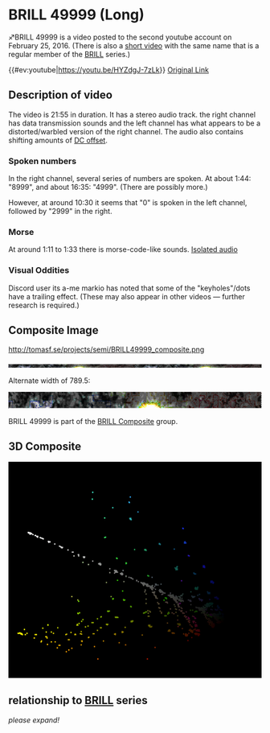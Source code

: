 # BRILL 49999 (Long)

♐BRILL 49999 is a video posted to the second youtube account on February
25, 2016. (There is also a [short video](BRILL_49999_\(Short\) "wikilink") with the same name that is a
regular member of the [BRILL](BRILL "wikilink") series.)

{{\#ev:youtube|<https://youtu.be/HYZdgJ-7zLk>}} [Original Link](https://youtu.be/D9X9r2QYFlc)

## Description of video

The video is 21:55 in duration. It has a stereo audio track. the right
channel has data transmission sounds and the left channel has what
appears to be a distorted/warbled version of the right channel. The
audio also contains shifting amounts of [DC offset](DC_offset "wikilink").

### Spoken numbers

In the right channel, several series of numbers are spoken. At about
1:44: "8999", and about 16:35: "4999". (There are possibly more.)

However, at around 10:30 it seems that "0" is spoken in the left
channel, followed by "2999" in the right.

### Morse

At around 1:11 to 1:33 there is morse-code-like sounds. [Isolated audio](https://clyp.it/qnupmnrh)

### Visual Oddities

Discord user its a-me markio has noted that some of the "keyholes"/dots
have a trailing effect. (These may also appear in other videos — further
research is required.)

## Composite Image

<http://tomasf.se/projects/semi/BRILL49999_composite.png>

![BRILL49999\_composite.png](BRILL49999_composite.png)

Alternate width of 789.5:

![BRILL49999\_composite\_width\_789\_5.png](BRILL49999_composite_width_789_5.png)

BRILL 49999 is part of the [BRILL Composite](BRILL_Composite "wikilink")
group.

## 3D Composite

![Brill49999\_3d.PNG](Brill49999_3d.PNG "Brill49999_3d.PNG")

## relationship to [BRILL](BRILL "wikilink") series

*please expand\!*


